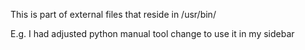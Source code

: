 This is part of external files that reside in /usr/bin/

E.g.  I had adjusted python manual tool change to use it in my sidebar
